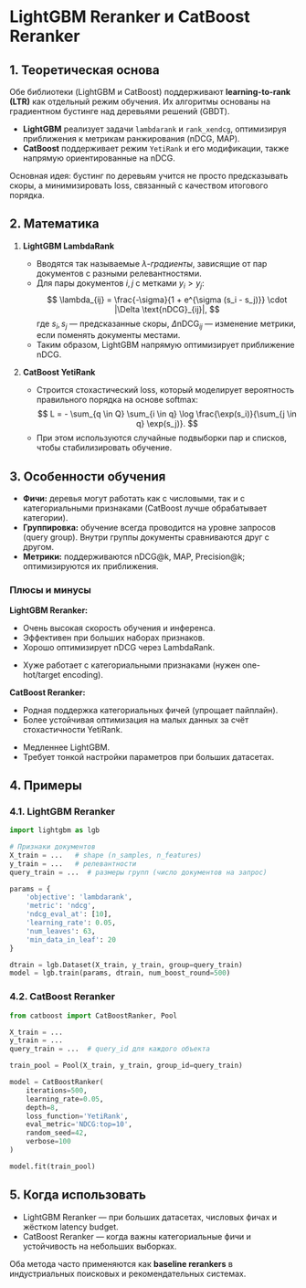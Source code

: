 # LightGBM Reranker и CatBoost Reranker

## 1. Теоретическая основа

Обе библиотеки (LightGBM и CatBoost) поддерживают **learning-to-rank (LTR)** как отдельный режим обучения. Их алгоритмы основаны на градиентном бустинге над деревьями решений (GBDT).

- **LightGBM** реализует задачи `lambdarank` и `rank_xendcg`, оптимизируя приближения к метрикам ранжирования (nDCG, MAP).
- **CatBoost** поддерживает режим `YetiRank` и его модификации, также напрямую ориентированные на nDCG.

Основная идея: бустинг по деревьям учится не просто предсказывать скоры, а минимизировать loss, связанный с качеством итогового порядка.

## 2. Математика

1. **LightGBM LambdaRank**

   - Вводятся так называемые *λ-градиенты*, зависящие от пар документов с разными релевантностями.
   - Для пары документов $i, j$ с метками $y_i > y_j$:
     $$
     \lambda_{ij} = \frac{-\sigma}{1 + e^{\sigma (s_i - s_j)}} \cdot |\Delta \text{nDCG}_{ij}|,
     $$
     где $s_i, s_j$ — предсказанные скоры, $\Delta \text{nDCG}_{ij}$ — изменение метрики, если поменять документы местами.
   - Таким образом, LightGBM напрямую оптимизирует приближение nDCG.

2. **CatBoost YetiRank**

   - Строится стохастический loss, который моделирует вероятность правильного порядка на основе softmax:
     $$
     L = - \sum_{q \in Q} \sum_{i \in q} \log \frac{\exp(s_i)}{\sum_{j \in q} \exp(s_j)}.
     $$
   - При этом используются случайные подвыборки пар и списков, чтобы стабилизировать обучение.

## 3. Особенности обучения

- **Фичи:** деревья могут работать как с числовыми, так и с категориальными признаками (CatBoost лучше обрабатывает категории).
- **Группировка:** обучение всегда проводится на уровне запросов (query group). Внутри группы документы сравниваются друг с другом.
- **Метрики:** поддерживаются nDCG\@k, MAP, Precision\@k; оптимизируются их приближения.

### Плюсы и минусы

**LightGBM Reranker:**

- Очень высокая скорость обучения и инференса.
- Эффективен при больших наборах признаков.
- Хорошо оптимизирует nDCG через LambdaRank.

* Хуже работает с категориальными признаками (нужен one-hot/target encoding).

**CatBoost Reranker:**

- Родная поддержка категориальных фичей (упрощает пайплайн).
- Более устойчивая оптимизация на малых данных за счёт стохастичности YetiRank.

* Медленнее LightGBM.
* Требует тонкой настройки параметров при больших датасетах.

## 4. Примеры 

### 4.1. LightGBM Reranker

```python
import lightgbm as lgb

# Признаки документов
X_train = ...   # shape (n_samples, n_features)
y_train = ...   # релевантности
query_train = ...  # размеры групп (число документов на запрос)

params = {
    'objective': 'lambdarank',
    'metric': 'ndcg',
    'ndcg_eval_at': [10],
    'learning_rate': 0.05,
    'num_leaves': 63,
    'min_data_in_leaf': 20
}

dtrain = lgb.Dataset(X_train, y_train, group=query_train)
model = lgb.train(params, dtrain, num_boost_round=500)
```

### 4.2. CatBoost Reranker

```python
from catboost import CatBoostRanker, Pool

X_train = ...
y_train = ...
query_train = ...  # query_id для каждого объекта

train_pool = Pool(X_train, y_train, group_id=query_train)

model = CatBoostRanker(
    iterations=500,
    learning_rate=0.05,
    depth=8,
    loss_function='YetiRank',
    eval_metric='NDCG:top=10',
    random_seed=42,
    verbose=100
)

model.fit(train_pool)
```

## 5. Когда использовать

- LightGBM Reranker — при больших датасетах, числовых фичах и жёстком latency budget.
- CatBoost Reranker — когда важны категориальные фичи и устойчивость на небольших выборках.

Оба метода часто применяются как **baseline rerankers** в индустриальных поисковых и рекомендательных системах.
